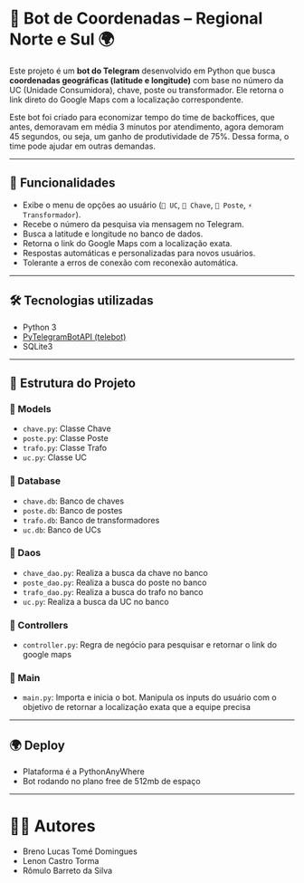 # 🤖 Bot de Coordenadas – Regional Norte e Sul 🌍

Este projeto é um **bot do Telegram** desenvolvido em Python que busca **coordenadas geográficas (latitude e longitude)** com base no número da UC (Unidade Consumidora), chave, poste ou transformador. Ele retorna o link direto do Google Maps com a localização correspondente.  
  
Este bot foi criado para economizar tempo do time de backoffices, que antes, demoravam em média 3 minutos por atendimento, agora demoram 45 segundos, ou seja, um ganho de produtividade de 75%. Dessa forma, o time pode ajudar em outras demandas.

---

## 📌 Funcionalidades

- Exibe o menu de opções ao usuário (`🔌 UC`, `🔑 Chave`, `🗼 Poste`, `⚡ Transformador`).
- Recebe o número da pesquisa via mensagem no Telegram.
- Busca a latitude e longitude no banco de dados.
- Retorna o link do Google Maps com a localização exata.
- Respostas automáticas e personalizadas para novos usuários.
- Tolerante a erros de conexão com reconexão automática.

---

## 🛠 Tecnologias utilizadas

- Python 3
- [PyTelegramBotAPI (telebot)](https://pypi.org/project/pyTelegramBotAPI/)
- SQLite3

---

## 📁 Estrutura do Projeto

### 📂 Models
- `chave.py`: Classe Chave
- `poste.py`: Classe Poste
- `trafo.py`: Classe Trafo
- `uc.py`: Classe UC

### 📂 Database
- `chave.db`: Banco de chaves
- `poste.db`: Banco de postes
- `trafo.db`: Banco de transformadores
- `uc.db`: Banco de UCs

### 📂 Daos
- `chave_dao.py`: Realiza a busca da chave no banco
- `poste_dao.py`: Realiza a busca do poste no banco
- `trafo_dao.py`: Realiza a busca do trafo no banco
- `uc.py`: Realiza a busca da UC no banco

### 📂 Controllers
- `controller.py`: Regra de negócio para pesquisar e retornar o link do google maps

### 📂 Main
- `main.py`: Importa e inicia o bot. Manipula os inputs do usuário com o objetivo de retornar a localização exata que a equipe precisa 
---

## 🌍 Deploy

- Plataforma é a PythonAnyWhere  
- Bot rodando no plano free de 512mb de espaço  

---

# 👨‍💻 Autores  
- Breno Lucas Tomé Domingues
- Lenon Castro Torma
- Rômulo Barreto da Silva